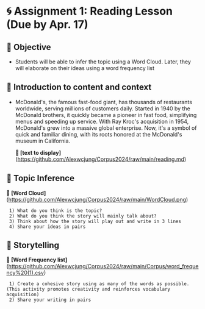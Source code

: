 
# 🌀 Assignment 1: Reading Lesson (Due by Apr. 17)

## 🌱 Objective 
+ Students will be able to infer the topic using a Word Cloud. Later, they will elaborate on their ideas using a word frequency list

## 🌱 Introduction to content and context 
+ McDonald's, the famous fast-food giant, has thousands of restaurants worldwide, serving millions of customers daily. Started in 1940 by the McDonald brothers, it quickly became a pioneer in fast food, simplifying menus and speeding up service. With Ray Kroc's acquisition in 1954, McDonald's grew into a massive global enterprise. Now, it's a symbol of quick and familiar dining, with its roots honored at the McDonald's museum in California.

   **🍇 [text to display]** (https://github.com/Alexwcjung/Corpus2024/raw/main/reading.md)

## 🌱 Topic Inference

   **🍇 [Word Cloud]** (https://github.com/Alexwcjung/Corpus2024/raw/main/WordCloud.png)
``` 
 1) What do you think is the topic?
 2) What do you think the story will mainly talk about?
 3) Think about how the story will play out and write in 3 lines
 4) Share your ideas in pairs
```

## 🌱 Storytelling
   **🍇 [Word Frequency list]** (https://github.com/Alexwcjung/Corpus2024/raw/main/Corpus/word_frequency%20(1).csv)
``` 
 1) Create a cohesive story using as many of the words as possible. (This activity promotes creativity and reinforces vocabulary acquisition)
 2) Share your writing in pairs
``` 
